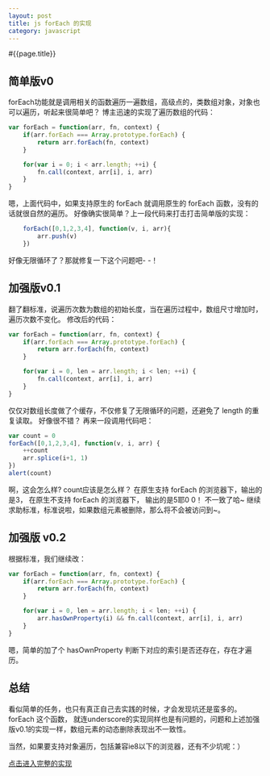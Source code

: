 ```yaml
---
layout: post
title: js forEach 的实现
category: javascript
---
```

#{{page.title}}

## 简单版v0
forEach功能就是调用相关的函数遍历一遍数组，高级点的，类数组对象，对象也可以遍历，听起来很简单吧？
博主迅速的实现了遍历数组的代码：

```javascript
var forEach = function(arr, fn, context) {
    if(arr.forEach === Array.prototype.forEach) {
        return arr.forEach(fn, context)
    }

    for(var i = 0; i < arr.length; ++i) {
        fn.call(context, arr[i], i, arr)
    }
}
```

嗯，上面代码中，如果支持原生的 forEach 就调用原生的 forEach 函数，没有的话就很自然的遍历。
好像确实很简单？上一段代码来打击打击简单版的实现：

```javascript
    forEach([0,1,2,3,4], function(v, i, arr){
        arr.push(v)
    })
```

好像无限循环了？那就修复一下这个问题吧- -！

## 加强版v0.1
翻了翻标准，说遍历次数为数组的初始长度，当在遍历过程中，数组尺寸增加时，遍历次数不变化。
修改后的代码：

```javascript
var forEach = function(arr, fn, context) {
    if(arr.forEach === Array.prototype.forEach) {
        return arr.forEach(fn, context)
    }

    for(var i = 0, len = arr.length; i < len; ++i) {
        fn.call(context, arr[i], i, arr)
    }
}
```
仅仅对数组长度做了个缓存，不仅修复了无限循环的问题，还避免了 length 的重复读取。
好像很不错？ 再来一段调用代码吧：

```javascript
var count = 0
forEach([0,1,2,3,4], function(v, i, arr) {
    ++count
    arr.splice(i+1, 1)
})
alert(count)
```
啊，这会怎么样? count应该是怎么样？ 在原生支持 forEach 的浏览器下，输出的是3，
在原生不支持 forEach 的浏览器下， 输出的是5耶0 0！ 不一致了哈~
继续求助标准，标准说啦，如果数组元素被删除，那么将不会被访问到~。

## 加强版 v0.2
根据标准，我们继续改：

```javascript
var forEach = function(arr, fn, context) {
    if(arr.forEach === Array.prototype.forEach) {
        return arr.forEach(fn, context)
    }

    for(var i = 0, len = arr.length; i < len; ++i) {
        arr.hasOwnProperty(i) && fn.call(context, arr[i], i, arr)
    }
}
```

嗯，简单的加了个 hasOwnProperty 判断下对应的索引是否还存在，存在才遍历。

## 总结
看似简单的任务，也只有真正自己去实践的时候，才会发现坑还是蛮多的。forEach 这个函数，
就连underscore的实现同样也是有问题的，问题和上述加强版v0.1的实现一样，数组元素的动态删除表现出不一致性。

当然，如果要支持对象遍历，包括兼容ie8以下的浏览器，还有不少坑呢：）

[点击进入完整的实现](https://github.com/Exodia/x/blob/master/src/enumerable.js)





